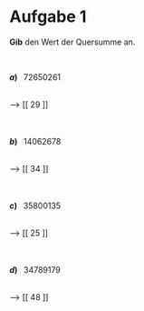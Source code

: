 <!--
version:  0.0.1

language: de

@style
input {
    text-align: center;
}

.flex-container {
    display: flex;
    flex-wrap: wrap;
    align-items: stretch;
    gap: 20px;
}

.flex-child {
    flex: 1;
    min-width: 350px;
    margin-right: 20px;
}

@media (max-width: 400px) {
    .flex-child {
        flex: 100%;
        margin-right: 0;
    }
}
@end

formula: \carry   \textcolor{red}{\scriptsize #1}
formula: \digit   \rlap{\carry{#1}}\phantom{#2}#2
formula: \permil  \text{‰}

import: https://raw.githubusercontent.com/liaTemplates/algebrite/master/README.md
import: https://raw.githubusercontent.com/LiaTemplates/Tikz-Jax/main/README.md

script: https://cdn.jsdelivr.net/gh/LiaTemplates/Tikz-Jax@main/dist/index.js

@round
<script>
  let value = `@input`;
  if (value.startsWith("@")) {
    ""
  } else {
    value = JSON.parse(value);
    value = value[0]
    value = value.replace(/,/g, ".");
    value = parseFloat(value);
    value = Math.round(value * Math.pow(10,@1)) / Math.pow(10,@1);
    value == @0
  }
</script>
@end

tags: Teilbarkeiten, Quersumme, sehr leicht

-->





# Aufgabe 1


**Gib** den Wert der Quersumme an.

<br>

<section class="flex-container">
<div class="flex-child">

__$a)\;\;$__ $72650261$

<br>
--> [[ 29 ]]
<br>
<br>
<br>

</div>
</section>

<section class="flex-container">
<div class="flex-child">

__$b)\;\;$__ $14062678$

<br>
--> [[ 34 ]]
<br>
<br>
<br>

</div>
</section>

<section class="flex-container">
<div class="flex-child">

__$c)\;\;$__ $35800135$

<br>
--> [[ 25 ]]
<br>
<br>
<br>

</div>
</section>

<section class="flex-container">
<div class="flex-child">

__$d)\;\;$__ $34789179$

<br>
--> [[ 48 ]]
<br>
<br>
<br>

</div>
</section>

<br>
<br>
<br>
<br>
<br>